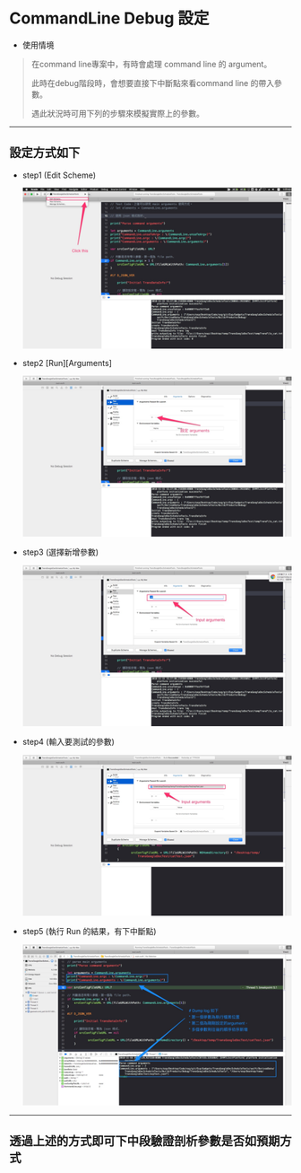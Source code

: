 # CommandLine Debug 設定

* 使用情境
  
 > 在command line專案中，有時會處理 command line 的 argument。
 >
 > 此時在debug階段時，會想要直接下中斷點來看command line 的帶入參數。
 >
 > 遇此狀況時可用下列的步驟來模擬實際上的參數。

---

## 設定方式如下

* step1 (Edit Scheme)
  
  ![step1](./pics/01.png)

* step2 [Run][Arguments]
  
  ![step2](./pics/02.png)

* step3 (選擇新增參數)
  
  ![step3](./pics/03.png)

* step4 (輸入要測試的參數)
  
  ![step4](./pics/04.png)

* step5 (執行 Run 的結果，有下中斷點)
  
  ![step5](./pics/05.png)

---

## 透過上述的方式即可下中段驗證剖析參數是否如預期方式
